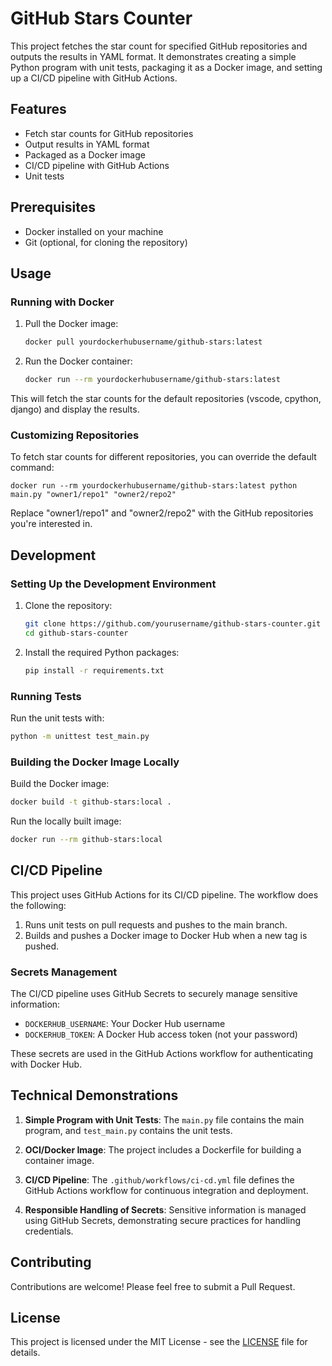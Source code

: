 # GitHub Stars Counter

This project fetches the star count for specified GitHub repositories and outputs the results in YAML format. It demonstrates creating a simple Python program with unit tests, packaging it as a Docker image, and setting up a CI/CD pipeline with GitHub Actions.

## Features

- Fetch star counts for GitHub repositories
- Output results in YAML format
- Packaged as a Docker image
- CI/CD pipeline with GitHub Actions
- Unit tests

## Prerequisites

- Docker installed on your machine
- Git (optional, for cloning the repository)

## Usage

### Running with Docker

1. Pull the Docker image:

   ```bash
   docker pull yourdockerhubusername/github-stars:latest
   ```

2. Run the Docker container:

   ```bash
   docker run --rm yourdockerhubusername/github-stars:latest
   ```

This will fetch the star counts for the default repositories (vscode, cpython, django) and display the results.

### Customizing Repositories

To fetch star counts for different repositories, you can override the default command:

```
docker run --rm yourdockerhubusername/github-stars:latest python main.py "owner1/repo1" "owner2/repo2"
```

Replace "owner1/repo1" and "owner2/repo2" with the GitHub repositories you're interested in.

## Development

### Setting Up the Development Environment

1. Clone the repository:

   ```bash
   git clone https://github.com/yourusername/github-stars-counter.git
   cd github-stars-counter
   ```

2. Install the required Python packages:

   ```bash
   pip install -r requirements.txt
   ```

### Running Tests

Run the unit tests with:

```bash
python -m unittest test_main.py
```

### Building the Docker Image Locally

Build the Docker image:

```bash
docker build -t github-stars:local .
```

Run the locally built image:

```bash
docker run --rm github-stars:local
```

## CI/CD Pipeline

This project uses GitHub Actions for its CI/CD pipeline. The workflow does the following:

1. Runs unit tests on pull requests and pushes to the main branch.
2. Builds and pushes a Docker image to Docker Hub when a new tag is pushed.

### Secrets Management

The CI/CD pipeline uses GitHub Secrets to securely manage sensitive information:

- `DOCKERHUB_USERNAME`: Your Docker Hub username
- `DOCKERHUB_TOKEN`: A Docker Hub access token (not your password)

These secrets are used in the GitHub Actions workflow for authenticating with Docker Hub.

## Technical Demonstrations

1. **Simple Program with Unit Tests**: The `main.py` file contains the main program, and `test_main.py` contains the unit tests.

2. **OCI/Docker Image**: The project includes a Dockerfile for building a container image.

3. **CI/CD Pipeline**: The `.github/workflows/ci-cd.yml` file defines the GitHub Actions workflow for continuous integration and deployment.

4. **Responsible Handling of Secrets**: Sensitive information is managed using GitHub Secrets, demonstrating secure practices for handling credentials.

## Contributing

Contributions are welcome! Please feel free to submit a Pull Request.

## License

This project is licensed under the MIT License - see the [LICENSE](LICENSE) file for details.